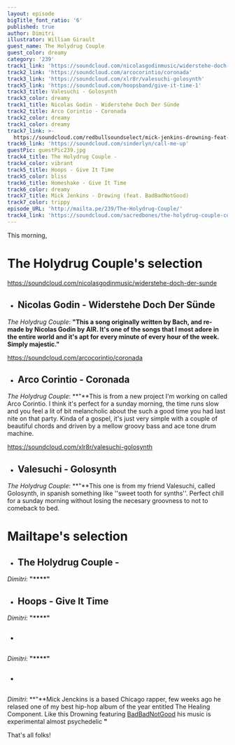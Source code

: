 ```yaml
---
layout: episode
bigTitle_font_ratio: '6'
published: true
author: Dimitri
illustrator: William Girault
guest_name: The Holydrug Couple
guest_color: dreamy
category: '239'
track1_link: 'https://soundcloud.com/nicolasgodinmusic/widerstehe-doch-der-sunde'
track2_link: 'https://soundcloud.com/arcocorintio/coronada'
track3_link: 'https://soundcloud.com/xlr8r/valesuchi-golosynth'
track5_link: 'https://soundcloud.com/hoopsband/give-it-time-1'
track3_title: Valesuchi - Golosynth
track3_color: dreamy
track1_title: Nicolas Godin - Widerstehe Doch Der Sünde
track2_title: Arco Corintio - Coronada
track2_color: dreamy
track1_color: dreamy
track7_link: >-
  https://soundcloud.com/redbullsoundselect/mick-jenkins-drowning-feat-badbadnotgood
track6_link: 'https://soundcloud.com/sinderlyn/call-me-up'
guestPic: guestPic239.jpg
track4_title: The Holydrug Couple -
track4_color: vibrant
track5_title: Hoops - Give It Time
track5_color: bliss
track6_title: Homeshake - Give It Time
track6_color: dreamy
track7_title: Mick Jenkins - Drowing (feat. BadBadNotGood)
track7_color: trippy
episode_URL: 'http://mailta.pe/239/The-Holydrug-Couple/'
track4_link: 'https://soundcloud.com/sacredbones/the-holydrug-couple-concorde'
---
```

<p id="introduction">This morning,</p>


# **The Holydrug Couple's selection**

https://soundcloud.com/nicolasgodinmusic/widerstehe-doch-der-sunde
+ ## Nicolas Godin - Widerstehe Doch Der Sünde
_The Holydrug Couple_: **"**This a song originally written by Bach, and re-made by Nicolas Godin by AIR. It's one of the songs that I most adore in the entire world and it's apt for every minute of every hour of the week. Simply majestic.**"**

https://soundcloud.com/arcocorintio/coronada
+ ## Arco Corintio - Coronada
_The Holydrug Couple_: **"**This is from a new project I'm working on called Arco Corintio. I think it's perfect for a sunday morning, the time runs slow and you feel a lit of bit melancholic about the such a good time you had last nite on that party. Kinda of a gospel, it's just very simple with a couple of beautiful chords and driven by a mellow groovy bass and ace tone drum machine.

https://soundcloud.com/xlr8r/valesuchi-golosynth
+ ## Valesuchi - Golosynth
_The Holydrug Couple_: **"**This one is from my friend Valesuchi, called Golosynth, in spanish something like ''sweet tooth for synths''. Perfect chill for a sunday morning without losing the necesary groovness to not to comeback to bed.

# **Mailtape's selection**

+ ## The Holydrug Couple - 
_Dimitri_: **"****"**

+ ## Hoops - Give It Time
_Dimitri_: **"****"**

+ ## 
_Dimitri_: **"****"**

+ ## 
_Dimitri_: **"**Mick Jenckins is a based Chicago rapper, few weeks ago he relased one of my best hip-hop album of the year entitled The Healing Component. Like this Drowning featuring [BadBadNotGood](http://mailta.pe/110/BBNG/ "MailTape 110 - BadBadNotGood") his music is experimental almost psychedelic **"**

<p id="outroduction">That's all folks!</p>

